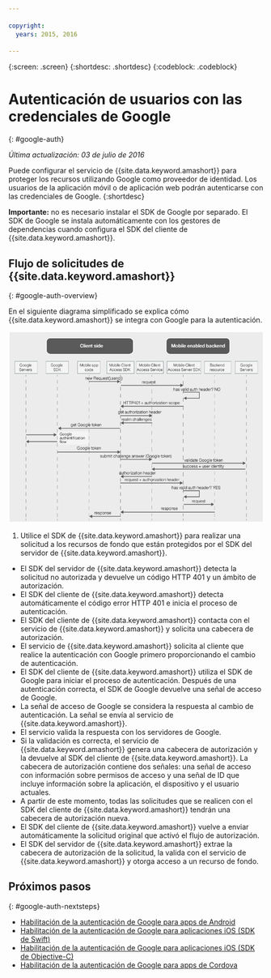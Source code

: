 ```yaml
---

copyright:
  years: 2015, 2016

---
```

{:screen:  .screen}
{:shortdesc: .shortdesc}
{:codeblock: .codeblock}

# Autenticación de usuarios con las credenciales de Google
{: #google-auth}

*Última actualización: 03 de julio de 2016*

Puede configurar el servicio de {{site.data.keyword.amashort}} para proteger los recursos utilizando Google como proveedor de identidad. Los usuarios de la aplicación móvil o de aplicación web podrán autenticarse con las credenciales de Google.
{:shortdesc}

**Importante:** no es necesario instalar el SDK de Google por separado. El SDK de Google se instala automáticamente con los gestores de dependencias cuando configura el SDK del cliente de {{site.data.keyword.amashort}}.

## Flujo de solicitudes de {{site.data.keyword.amashort}}
{: #google-auth-overview}

En el siguiente diagrama simplificado se explica cómo {{site.data.keyword.amashort}} se integra con Google para la autenticación.

![imagen](images/mca-sequence-google.jpg)

1. Utilice el SDK de {{site.data.keyword.amashort}} para realizar una solicitud a los recursos de fondo que están protegidos por el SDK del servidor de {{site.data.keyword.amashort}}.
* El SDK del servidor de {{site.data.keyword.amashort}} detecta la solicitud no autorizada y devuelve un código HTTP 401 y un ámbito de autorización.
* El SDK del cliente de {{site.data.keyword.amashort}} detecta automáticamente el código error HTTP 401 e inicia el proceso de autenticación.
* El SDK del cliente de {{site.data.keyword.amashort}} contacta con el servicio de {{site.data.keyword.amashort}} y solicita una cabecera de autorización.
* El servicio de {{site.data.keyword.amashort}} solicita al cliente que realice la autenticación con Google primero proporcionando el cambio de autenticación.
* El SDK del cliente de {{site.data.keyword.amashort}} utiliza el SDK de Google para iniciar el proceso de autenticación. Después de una autenticación correcta, el SDK de Google devuelve una señal de acceso de Google.
* La señal de acceso de Google se considera la respuesta al cambio de autenticación. La señal se envía al servicio de {{site.data.keyword.amashort}}.
* El servicio valida la respuesta con los servidores de Google.
* Si la validación es correcta, el servicio de {{site.data.keyword.amashort}} genera una cabecera de autorización y la devuelve al SDK del cliente de {{site.data.keyword.amashort}}. La cabecera de autorización contiene dos señales: una señal de acceso con información sobre permisos de acceso y una señal de ID que incluye información sobre la aplicación, el dispositivo y el usuario actuales.
* A partir de este momento, todas las solicitudes que se realicen con el SDK del cliente de {{site.data.keyword.amashort}} tendrán una cabecera de autorización nueva.
* El SDK del cliente de {{site.data.keyword.amashort}} vuelve a enviar automáticamente la solicitud original que activó el flujo de autorización.
* El SDK del servidor de {{site.data.keyword.amashort}} extrae la cabecera de autorización de la solicitud, la valida con el servicio de {{site.data.keyword.amashort}} y otorga acceso a un recurso de fondo.



## Próximos pasos
{: #google-auth-nextsteps}

* [Habilitación de la autenticación de Google para apps de Android](google-auth-android.html)
* [Habilitación de la autenticación de Google para aplicaciones iOS (SDK de Swift)](google-auth-ios-swift-sdk.html)
* [Habilitación de la autenticación de Google para aplicaciones iOS (SDK de Objective-C)](google-auth-ios.html)
* [Habilitación de la autenticación de Google para apps de Cordova](google-auth-cordova.html)

